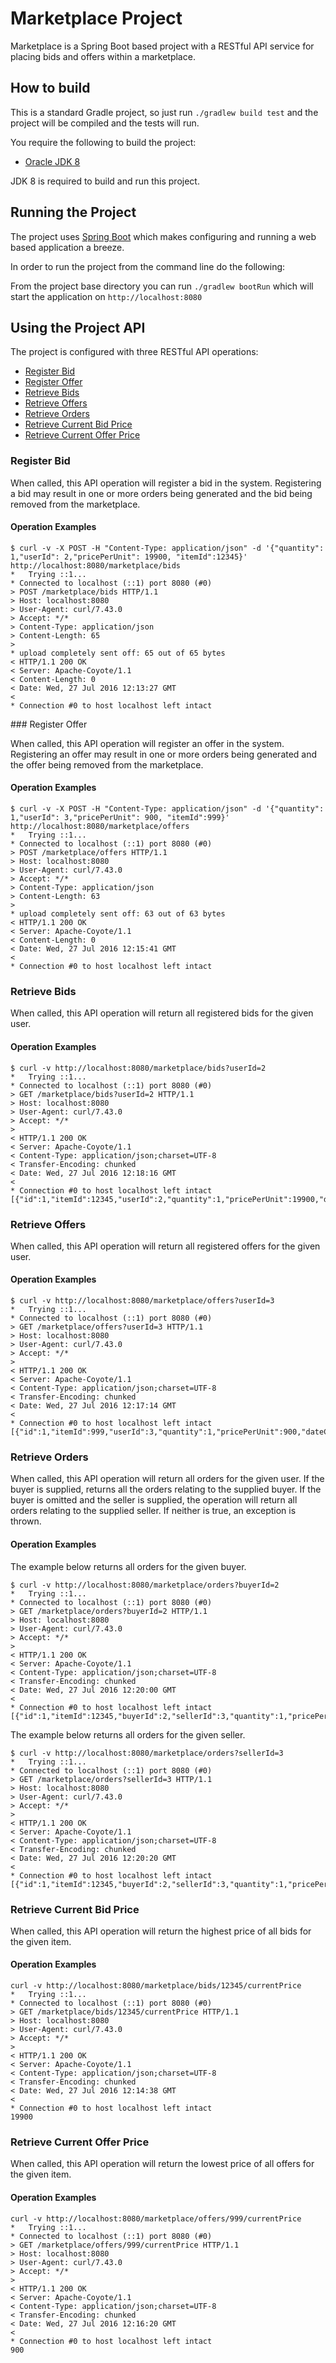# Marketplace Project

Marketplace is a Spring Boot based project with a RESTful API service for placing bids and offers within a marketplace. 

## How to build

This is a standard Gradle project, so just run `./gradlew build test` and the project will be compiled and the tests will run.

You require the following to build the project:

* [Oracle JDK 8](http://www.oracle.com/technetwork/java/)

JDK 8 is required to build and run this project.

## Running the Project

The project uses [Spring Boot](http://projects.spring.io/spring-boot/) which makes configuring and running a web based application a breeze.

In order to run the project from the command line do the following:

From the project base directory you can run `./gradlew bootRun` which will start the application on `http://localhost:8080`

## Using the Project API

The project is configured with three RESTful API operations:

* [Register Bid](#register-bid)
* [Register Offer](#register-offer)
* [Retrieve Bids](#retrieve-bids)
* [Retrieve Offers](#retrieve-offers)
* [Retrieve Orders](#retrieve-orders)
* [Retrieve Current Bid Price](#retrieve-current-bid-price)
* [Retrieve Current Offer Price](#retrieve-current-offer-price)

### Register Bid

When called, this API operation will register a bid in the system.
Registering a bid may result in one or more orders being generated 
and the bid being removed from the marketplace.

#### Operation Examples

```
$ curl -v -X POST -H "Content-Type: application/json" -d '{"quantity": 1,"userId": 2,"pricePerUnit": 19900, "itemId":12345}' http://localhost:8080/marketplace/bids
*   Trying ::1...
* Connected to localhost (::1) port 8080 (#0)
> POST /marketplace/bids HTTP/1.1
> Host: localhost:8080
> User-Agent: curl/7.43.0
> Accept: */*
> Content-Type: application/json
> Content-Length: 65
> 
* upload completely sent off: 65 out of 65 bytes
< HTTP/1.1 200 OK
< Server: Apache-Coyote/1.1
< Content-Length: 0
< Date: Wed, 27 Jul 2016 12:13:27 GMT
< 
* Connection #0 to host localhost left intact
```

### Register Offer

When called, this API operation will register an offer in the system. 
Registering an offer may result in one or more orders being generated 
and the offer being removed from the marketplace.

#### Operation Examples

```
$ curl -v -X POST -H "Content-Type: application/json" -d '{"quantity": 1,"userId": 3,"pricePerUnit": 900, "itemId":999}' http://localhost:8080/marketplace/offers
*   Trying ::1...
* Connected to localhost (::1) port 8080 (#0)
> POST /marketplace/offers HTTP/1.1
> Host: localhost:8080
> User-Agent: curl/7.43.0
> Accept: */*
> Content-Type: application/json
> Content-Length: 63
> 
* upload completely sent off: 63 out of 63 bytes
< HTTP/1.1 200 OK
< Server: Apache-Coyote/1.1
< Content-Length: 0
< Date: Wed, 27 Jul 2016 12:15:41 GMT
< 
* Connection #0 to host localhost left intact
```

### Retrieve Bids

When called, this API operation will return all registered bids for the given user.

#### Operation Examples

```
$ curl -v http://localhost:8080/marketplace/bids?userId=2
*   Trying ::1...
* Connected to localhost (::1) port 8080 (#0)
> GET /marketplace/bids?userId=2 HTTP/1.1
> Host: localhost:8080
> User-Agent: curl/7.43.0
> Accept: */*
> 
< HTTP/1.1 200 OK
< Server: Apache-Coyote/1.1
< Content-Type: application/json;charset=UTF-8
< Transfer-Encoding: chunked
< Date: Wed, 27 Jul 2016 12:18:16 GMT
< 
* Connection #0 to host localhost left intact
[{"id":1,"itemId":12345,"userId":2,"quantity":1,"pricePerUnit":19900,"dateCreated":1469621607889}]
```

### Retrieve Offers

When called, this API operation will return all registered offers for the given user.

#### Operation Examples


```
$ curl -v http://localhost:8080/marketplace/offers?userId=3
*   Trying ::1...
* Connected to localhost (::1) port 8080 (#0)
> GET /marketplace/offers?userId=3 HTTP/1.1
> Host: localhost:8080
> User-Agent: curl/7.43.0
> Accept: */*
> 
< HTTP/1.1 200 OK
< Server: Apache-Coyote/1.1
< Content-Type: application/json;charset=UTF-8
< Transfer-Encoding: chunked
< Date: Wed, 27 Jul 2016 12:17:14 GMT
< 
* Connection #0 to host localhost left intact
[{"id":1,"itemId":999,"userId":3,"quantity":1,"pricePerUnit":900,"dateCreated":1469621729993}]
```

### Retrieve Orders

When called, this API operation will return all orders for the given user.
If the buyer is supplied, returns all the orders relating to the supplied buyer.
If the buyer is omitted and the seller is supplied, the operation will return all orders relating to the supplied seller.
If neither is true, an exception is thrown.

#### Operation Examples

The example below returns all orders for the given buyer.

```
$ curl -v http://localhost:8080/marketplace/orders?buyerId=2
*   Trying ::1...
* Connected to localhost (::1) port 8080 (#0)
> GET /marketplace/orders?buyerId=2 HTTP/1.1
> Host: localhost:8080
> User-Agent: curl/7.43.0
> Accept: */*
> 
< HTTP/1.1 200 OK
< Server: Apache-Coyote/1.1
< Content-Type: application/json;charset=UTF-8
< Transfer-Encoding: chunked
< Date: Wed, 27 Jul 2016 12:20:00 GMT
< 
* Connection #0 to host localhost left intact
[{"id":1,"itemId":12345,"buyerId":2,"sellerId":3,"quantity":1,"pricePerUnit":19900}]
```

The example below returns all orders for the given seller.

```
$ curl -v http://localhost:8080/marketplace/orders?sellerId=3
*   Trying ::1...
* Connected to localhost (::1) port 8080 (#0)
> GET /marketplace/orders?sellerId=3 HTTP/1.1
> Host: localhost:8080
> User-Agent: curl/7.43.0
> Accept: */*
> 
< HTTP/1.1 200 OK
< Server: Apache-Coyote/1.1
< Content-Type: application/json;charset=UTF-8
< Transfer-Encoding: chunked
< Date: Wed, 27 Jul 2016 12:20:20 GMT
< 
* Connection #0 to host localhost left intact
[{"id":1,"itemId":12345,"buyerId":2,"sellerId":3,"quantity":1,"pricePerUnit":19900}]
```

### Retrieve Current Bid Price

When called, this API operation will return the highest price of all bids for the given item.

#### Operation Examples

```
curl -v http://localhost:8080/marketplace/bids/12345/currentPrice
*   Trying ::1...
* Connected to localhost (::1) port 8080 (#0)
> GET /marketplace/bids/12345/currentPrice HTTP/1.1
> Host: localhost:8080
> User-Agent: curl/7.43.0
> Accept: */*
> 
< HTTP/1.1 200 OK
< Server: Apache-Coyote/1.1
< Content-Type: application/json;charset=UTF-8
< Transfer-Encoding: chunked
< Date: Wed, 27 Jul 2016 12:14:38 GMT
< 
* Connection #0 to host localhost left intact
19900
```

### Retrieve Current Offer Price

When called, this API operation will return the lowest price of all offers for the given item.

#### Operation Examples

```
curl -v http://localhost:8080/marketplace/offers/999/currentPrice
*   Trying ::1...
* Connected to localhost (::1) port 8080 (#0)
> GET /marketplace/offers/999/currentPrice HTTP/1.1
> Host: localhost:8080
> User-Agent: curl/7.43.0
> Accept: */*
> 
< HTTP/1.1 200 OK
< Server: Apache-Coyote/1.1
< Content-Type: application/json;charset=UTF-8
< Transfer-Encoding: chunked
< Date: Wed, 27 Jul 2016 12:16:20 GMT
< 
* Connection #0 to host localhost left intact
900
```